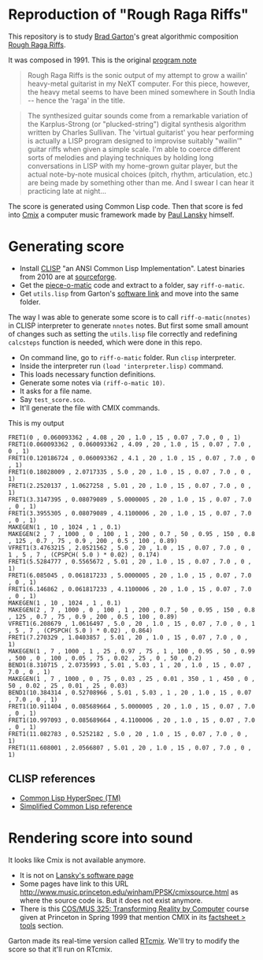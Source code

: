 # Reproduction of "Rough Raga Riffs"

This repository is to study [Brad Garton](http://sites.music.columbia.edu/brad/)'s great algorithmic composition [Rough Raga Riffs](http://sites.music.columbia.edu/brad/music/index.html#Rough_Raga_Riffs).

It was composed in 1991. This is the original [program note](http://sites.music.columbia.edu/brad/music/notes/Rough_Raga_Riffs.html)

> Rough Raga Riffs is the sonic output of my attempt to grow a wailin'
heavy-metal guitarist in my NeXT computer.  For this piece, however, the
heavy metal seems to have been mined somewhere in South India -- hence the
'raga' in the title.

> The synthesized guitar sounds come from a remarkable variation of the
Karplus-Strong (or "plucked-string") digital synthesis algorithm written by
Charles Sullivan.  The 'virtual guitarist' you hear performing is actually a
LISP program designed to improvise suitably "wailin'" guitar riffs when
given a simple scale.  I'm able to coerce different sorts of melodies and
playing techniques by holding long conversations in LISP with my home-grown
guitar player, but the actual note-by-note musical choices (pitch, rhythm,
articulation, etc.) are being made by something other than me.
And I swear I can hear it practicing late at night...

The score is generated using Common Lisp code.
Then that score is fed into [Cmix](http://www.musicainformatica.org/topics/cmix.php) a computer music framework made by [Paul Lansky](http://paul.mycpanel.princeton.edu/) himself.

# Generating score

* Install [CLISP](http://www.clisp.org/) "an ANSI Common Lisp Implementation". Latest binaries from 2010 are at [sourceforge](https://sourceforge.net/projects/clisp/files/clisp/2.49/).
* Get the [piece-o-matic](http://sites.music.columbia.edu/brad/software/index.html#riff-o-matic) code and extract to a folder, say `riff-o-matic`.
* Get `utils.lisp` from Garton's [software link](http://sites.music.columbia.edu/brad/software/index.html) and move into the same folder.

The way I was able to generate some score is to call `riff-o-matic(nnotes)` in CLISP interpreter to generate `nnotes` notes.
But first some small amount of changes such as setting the `utils.lisp` file correctly and redefining `calcsteps` function is needed, which were done in this repo.

* On command line, go to `riff-o-matic` folder. Run `clisp` interpreter.
* Inside the interpreter run `(load 'interpreter.lisp)` command.
* This loads necessary function definitions.
* Generate some notes via `(riff-o-matic 10)`.
* It asks for a file name.
* Say `test_score.sco`.
* It'll generate the file with CMIX commands.

This is my output

```Cmix
FRET1(0 , 0.060093362 , 4.08 , 20 , 1.0 , 15 , 0.07 , 7.0 , 0 , 1)
FRET1(0.060093362 , 0.060093362 , 4.09 , 20 , 1.0 , 15 , 0.07 , 7.0 , 0 , 1)
FRET1(0.120186724 , 0.060093362 , 4.1 , 20 , 1.0 , 15 , 0.07 , 7.0 , 0 , 1)
FRET1(0.18028009 , 2.0717335 , 5.0 , 20 , 1.0 , 15 , 0.07 , 7.0 , 0 , 1)
FRET1(2.2520137 , 1.0627258 , 5.01 , 20 , 1.0 , 15 , 0.07 , 7.0 , 0 , 1)
FRET1(3.3147395 , 0.08079089 , 5.0000005 , 20 , 1.0 , 15 , 0.07 , 7.0 , 0 , 1)
FRET1(3.3955305 , 0.08079089 , 4.1100006 , 20 , 1.0 , 15 , 0.07 , 7.0 , 0 , 1)
MAKEGEN(1 , 10 , 1024 , 1 , 0.1)
MAKEGEN(2 , 7 , 1000 , 0 , 100 , 1 , 200 , 0.7 , 50 , 0.95 , 150 , 0.8 , 125 , 0.7 , 75 , 0.9 , 200 , 0.5 , 100 , 0.89)
VFRET1(3.4763215 , 2.0521562 , 5.0 , 20 , 1.0 , 15 , 0.07 , 7.0 , 0 , 1 , 5 , 7 , (CPSPCH( 5.0 ) * 0.02) , 0.174)
FRET1(5.5284777 , 0.5565672 , 5.01 , 20 , 1.0 , 15 , 0.07 , 7.0 , 0 , 1)
FRET1(6.085045 , 0.061817233 , 5.0000005 , 20 , 1.0 , 15 , 0.07 , 7.0 , 0 , 1)
FRET1(6.146862 , 0.061817233 , 4.1100006 , 20 , 1.0 , 15 , 0.07 , 7.0 , 0 , 1)
MAKEGEN(1 , 10 , 1024 , 1 , 0.1)
MAKEGEN(2 , 7 , 1000 , 0 , 100 , 1 , 200 , 0.7 , 50 , 0.95 , 150 , 0.8 , 125 , 0.7 , 75 , 0.9 , 200 , 0.5 , 100 , 0.89)
VFRET1(6.208679 , 1.0616497 , 5.0 , 20 , 1.0 , 15 , 0.07 , 7.0 , 0 , 1 , 5 , 7 , (CPSPCH( 5.0 ) * 0.02) , 0.864)
FRET1(7.270329 , 1.0403857 , 5.01 , 20 , 1.0 , 15 , 0.07 , 7.0 , 0 , 1)
MAKEGEN(1 , 7 , 1000 , 1 , 25 , 0.97 , 75 , 1 , 100 , 0.95 , 50 , 0.99 , 500 , 0 , 100 , 0.05 , 75 , 0.02 , 25 , 0 , 50 , 0.2)
BEND1(8.310715 , 2.0735993 , 5.01 , 5.03 , 1 , 20 , 1.0 , 15 , 0.07 , 7.0 , 0 , 1)
MAKEGEN(1 , 7 , 1000 , 0 , 75 , 0.03 , 25 , 0.01 , 350 , 1 , 450 , 0 , 50 , 0.02 , 25 , 0.01 , 25 , 0.03)
BEND1(10.384314 , 0.52708966 , 5.01 , 5.03 , 1 , 20 , 1.0 , 15 , 0.07 , 7.0 , 0 , 1)
FRET1(10.911404 , 0.085689664 , 5.0000005 , 20 , 1.0 , 15 , 0.07 , 7.0 , 0 , 1)
FRET1(10.997093 , 0.085689664 , 4.1100006 , 20 , 1.0 , 15 , 0.07 , 7.0 , 0 , 1)
FRET1(11.082783 , 0.5252182 , 5.0 , 20 , 1.0 , 15 , 0.07 , 7.0 , 0 , 1)
FRET1(11.608001 , 2.0566807 , 5.01 , 20 , 1.0 , 15 , 0.07 , 7.0 , 0 , 1)
```

## CLISP references

* [Common Lisp HyperSpec \(TM\)](http://clhs.lisp.se/Front/index.htm)
* [Simplified Common Lisp reference](http://www.jtra.cz/stuff/lisp/sclr/index.html)

# Rendering score into sound

It looks like Cmix is not available anymore.

* It is not on [Lansky's software page](http://paul.mycpanel.princeton.edu/software.html)
* Some pages have link to this URL http://www.music.princeton.edu/winham/PPSK/cmixsource.html as where the source code is. But it does not exist anymore.
* There is this [COS/MUS 325: Transforming Reality by Computer](http://www.cs.princeton.edu/courses/archive/spr99/cs325/) course given at Princeton in Spring 1999 that mention CMIX in its [factsheet > tools](http://www.cs.princeton.edu/courses/archive/spr99/cs325/tools.html) section.

Garton made its real-time version called [RTcmix](http://rtcmix.org/).
We'll try to modify the score so that it'll run on RTcmix.
